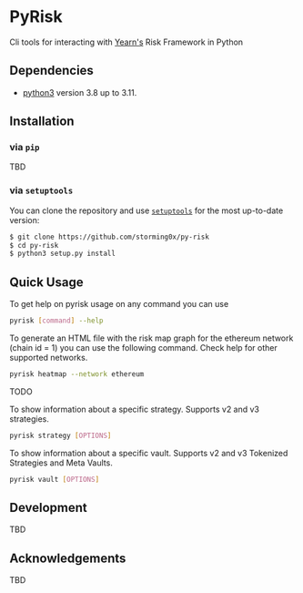 # PyRisk

Cli tools for interacting with [Yearn's](https://yearn.fi) Risk Framework in Python

## Dependencies

- [python3](https://www.python.org/downloads) version 3.8 up to 3.11.

## Installation

### via `pip`

TBD

### via `setuptools`

You can clone the repository and use [`setuptools`](https://github.com/pypa/setuptools) for the most up-to-date version:

```bash
$ git clone https://github.com/storming0x/py-risk
$ cd py-risk
$ python3 setup.py install
```

## Quick Usage

To get help on pyrisk usage on any command you can use

```bash
pyrisk [command] --help
```

To generate an HTML file with the risk map graph for the ethereum network (chain id = 1) you can use the following command. Check help for other supported networks.

```bash
pyrisk heatmap --network ethereum
```


TODO

To show information about a specific strategy. Supports v2 and v3 strategies.

```bash
pyrisk strategy [OPTIONS]
```

To show information about a specific vault. Supports v2 and v3 Tokenized Strategies and Meta Vaults.

```bash
pyrisk vault [OPTIONS]
```

## Development

TBD

## Acknowledgements

TBD